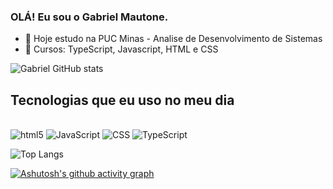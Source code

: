 ### OLÁ! Eu sou o Gabriel Mautone.

- 🔭 Hoje estudo na PUC Minas - Analise de Desenvolvimento de Sistemas
- 🌱 Cursos: TypeScript, Javascript, HTML e CSS

![Gabriel GitHub stats](https://github-readme-stats.vercel.app/api?username=gabrielmautone&show_icons=true&theme=dracula)

## Tecnologias que eu uso no meu dia

<div style="display: inline_block"><br/>
  <img aling="center" alt="html5" src="https://img.shields.io/badge/HTML5-E34F26?style=for-the-badge&logo=html5&logoColor=white" />
  <img aling="center" alt="JavaScript" src="https://img.shields.io/badge/JavaScript-323330?style=for-the-badge&logo=javascript&logoColor=F7DF1E" />
  <img aling="center" alt="CSS" src="https://img.shields.io/badge/CSS-239120?&style=for-the-badge&logo=css3&logoColor=white" />
  <img aling="center" alt="TypeScript" src="https://img.shields.io/badge/TypeScript-007ACC?style=for-the-badge&logo=typescript&logoColor=white" />
</div>

![Top Langs](https://github-readme-stats.vercel.app/api/top-langs/?username=gabrielmautone&exclude_repo=github-readme-stats,gabrielmautone.github.io&theme=dracula) 

[![Ashutosh's github activity graph](https://github-readme-activity-graph.vercel.app/graph?username=gabrielmautone&bg_color=0a0c10&color=ec688d&line=79dafa&point=ffffff&area=true&hide_border=true)](https://github.com/ashutosh00710/github-readme-activity-graph)

